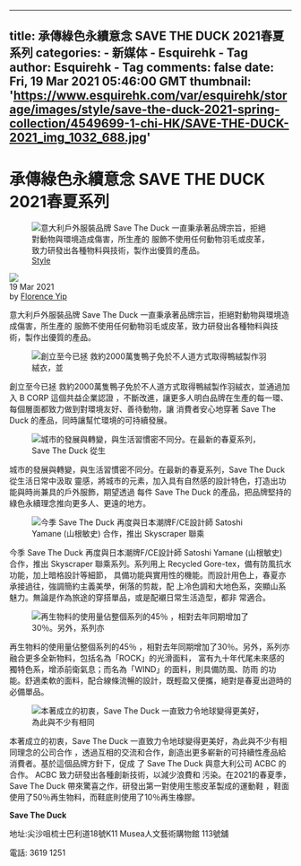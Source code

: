 
---
title: 承傳綠色永續意念 SAVE THE DUCK 2021春夏系列
categories: 
    - 新媒体
    - Esquirehk - Tag
author: Esquirehk - Tag
comments: false
date: Fri, 19 Mar 2021 05:46:00 GMT
thumbnail: 'https://www.esquirehk.com/var/esquirehk/storage/images/style/save-the-duck-2021-spring-collection/4549699-1-chi-HK/SAVE-THE-DUCK-2021_img_1032_688.jpg'
---

<div>   
<div style="display:none;">
<div class="gdct">feature</div>
</div>
<h1 class="CommonTitle">承傳綠色永續意念 SAVE THE DUCK 2021春夏系列 </h1>
<div data-mata-title="1" style="display:none;">承傳綠色永續意念 SAVE THE DUCK 2021春夏系列</div>
<div class="ArticleFeedsPageContainer ArticleFeedsPageContainer--subpage" data-page="1">
<div class="ArticleFeeds-banner">
<figure>
<img class="picturefill-item" sizes="(max-width: 804px) 100vw, 1032px" alt="意大利戶外服裝品牌 Save The Duck 一直秉承著品牌宗旨，拒絕對動物與環境造成傷害，所生產的 服飾不使用任何動物羽毛或皮革，致力研發出各種物料與技術，製作出優質的產品。" title="意大利戶外服裝品牌 Save The Duck 一直秉承著品牌宗旨，拒絕對動物與環境造成傷害，所生產的 服飾不使用任何動物羽毛或皮革，致力研發出各種物料與技術，製作出優質的產品。" src="https://www.esquirehk.com/var/esquirehk/storage/images/style/save-the-duck-2021-spring-collection/4549699-1-chi-HK/SAVE-THE-DUCK-2021_img_1032_688.jpg" referrerpolicy="no-referrer">
<span class="ChannelName"><a href="https://www.esquirehk.com/style">Style</a></span>

</figure>
</div>
<div class="ArticleFeeds-author">
<div class="ArticleFeeds-author-pic AlignMiddleItem"><a href="https://www.esquirehk.com/our-team/(name)/florence%20yip"><img src="https://www.esquirehk.com/var/esquirehk/storage/images/our-team/editor/florence-yip/3329664-1-chi-HK/Florence-Yip_img_60_60.jpg" referrerpolicy="no-referrer"></a></div>
<div class="AlignMiddleItem ArticleFeeds-info">
<time datetime="2021-Mar-19" itemprop="datePublished" content="2021-Mar-19" data-timestamp="1616132760">19 Mar 2021</time>
<div class="ArticleFeeds-author-name" data-author="park">by <a href="https://www.esquirehk.com/our-team/(name)/florence%20yip">Florence Yip</a></div>
</div>
</div>

<p>意大利戶外服裝品牌 Save The Duck 一直秉承著品牌宗旨，拒絕對動物與環境造成傷害，所生產的 服飾不使用任何動物羽毛或皮革，致力研發出各種物料與技術，製作出優質的產品。</p>

</div>

<div class="MobileVisible tpc-mobile-canvas-container">
<div class="tpc-sticky-masthead tpc-banner--sr" data-slot="&#123;"canvas":"tpc-canvas-m","mobileRec":"tpc-mlrec1"&#125;">
<div class="tpc-canvas-wrapper-m tpc-sticky-wrapper">
<div class="tpc _gpt_display tpc-canvas tpcmt" id="tpc-canvas-m"></div>
</div>
</div></div>

<div class="ArticleFeedsPageContainer ArticleFeedsPageContainer--subpage" data-page="2">
<div class="TabletVisible tpc-sticky">
<div class="tpc tpc-billboard _gpt_display tpcmt" id="tpc-billboard1"></div>
</div>
<div class="FigureContainer">
<figure class="AlignCenter ArticleGallery-anchor"><img class="picturefill-item" sizes="(max-width: 804px) 100vw, 1032px" alt="創立至今已拯 救約2000萬隻鴨子免於不人道方式取得鴨絨製作羽絨衣，並" title="創立至今已拯 救約2000萬隻鴨子免於不人道方式取得鴨絨製作羽絨衣，並" data-size="1600x1066" data-caption="<p>創立至今已拯 救約2000萬隻鴨子免於不人道方式取得鴨絨製作羽絨衣，並通過加入 B CORP 這個共益企業認證 ，不斷改進，讓更多人明白品牌在生產的每一環、每個層面都致力做到對環境友好、善待動物，讓 消費者安心地穿著 Save The Duck 的產品，同時讓幫忙環境的可持續發展。</p>" src="https://www.esquirehk.com/var/esquirehk/storage/images/style/save-the-duck-2021-spring-collection/whatsapp-image-2021-03-19-at-1-44-29-pm-1/4549738-1-chi-HK/WhatsApp-Image-2021-03-19-At-1-44-29-PM-1_img_1032_688.jpg" referrerpolicy="no-referrer">
</figure>
</div><p>創立至今已拯 救約2000萬隻鴨子免於不人道方式取得鴨絨製作羽絨衣，並通過加入 B CORP 這個共益企業認證 ，不斷改進，讓更多人明白品牌在生產的每一環、每個層面都致力做到對環境友好、善待動物，讓 消費者安心地穿著 Save The Duck 的產品，同時讓幫忙環境的可持續發展。</p></div>

<div class="tpc-inRead-container tpc-inRead-desktop">
<div class="tpc-inRead _gpt_display tpc" id="tcp-inRead1"></div>
</div>

<div class="ArticleFeedsPageContainer ArticleFeedsPageContainer--subpage has-subpage-banner" data-page="3">
<div class="FigureContainer">
<figure class="AlignCenter ArticleGallery-anchor"><img class="picturefill-item" sizes="(max-width: 804px) 100vw, 1032px" alt="城市的發展與轉變，與生活習慣密不同分。在最新的春夏系列，Save The Duck 從生" title="城市的發展與轉變，與生活習慣密不同分。在最新的春夏系列，Save The Duck 從生" data-size="1066x1600" data-caption="<p>城市的發展與轉變，與生活習慣密不同分。在最新的春夏系列，Save The Duck 從生活日常中汲取 靈感，將城市的元素，加入具有自然感的設計特色，打造出功能與時尚兼具的戶外服飾，期望透過 每件 Save The Duck 的產品，把品牌堅持的綠色永續理念推向更多人、更遠的地方。</p>" src="https://www.esquirehk.com/var/esquirehk/storage/images/style/save-the-duck-2021-spring-collection/whatsapp-image-2021-03-19-at-1-44-29-pm-3/4549748-1-chi-HK/WhatsApp-Image-2021-03-19-At-1-44-29-PM-3_img_1032_688.jpg" referrerpolicy="no-referrer">
</figure>
</div><p>城市的發展與轉變，與生活習慣密不同分。在最新的春夏系列，Save The Duck 從生活日常中汲取 靈感，將城市的元素，加入具有自然感的設計特色，打造出功能與時尚兼具的戶外服飾，期望透過 每件 Save The Duck 的產品，把品牌堅持的綠色永續理念推向更多人、更遠的地方。</p><div class="MobileVisible">
<div class="tpc tpc-billboard _gpt_display tpcmt" id="tpc-mlrec1"></div>
</div>
</div>



<div class="ArticleFeedsPageContainer ArticleFeedsPageContainer--subpage" data-page="4">
<div class="FigureContainer">
<figure class="AlignCenter ArticleGallery-anchor"><img class="picturefill-item" sizes="(max-width: 804px) 100vw, 1032px" alt="今季 Save The Duck 再度與日本潮牌F/CE設計師 Satoshi Yamane (山根敏史) 合作，推出 Skyscraper 聯乘" title="今季 Save The Duck 再度與日本潮牌F/CE設計師 Satoshi Yamane (山根敏史) 合作，推出 Skyscraper 聯乘" data-size="1066x1600" data-caption="<p>今季 Save The Duck 再度與日本潮牌F/CE設計師 Satoshi Yamane (山根敏史) 合作，推出 Skyscraper 聯乘系列。系列用上 Recycled Gore-tex，備有防風抗水功能，加上暗格設計等細節， 具備功能與實用性的機能。而設計用色上，春夏亦承接過往，強調簡約主義美學，俐落的剪裁，配 上冷色調和大地色系，突顯山系魅力。無論是作為旅途的穿搭單品，或是配襯日常生活造型，都非 常適合。</p>" src="https://www.esquirehk.com/var/esquirehk/storage/images/style/save-the-duck-2021-spring-collection/whatsapp-image-2021-03-19-at-1-44-29-pm-5/4549758-1-chi-HK/WhatsApp-Image-2021-03-19-At-1-44-29-PM-5_img_1032_688.jpg" referrerpolicy="no-referrer">
</figure>
</div><p>今季 Save The Duck 再度與日本潮牌F/CE設計師 Satoshi Yamane (山根敏史) 合作，推出 Skyscraper 聯乘系列。系列用上 Recycled Gore-tex，備有防風抗水功能，加上暗格設計等細節， 具備功能與實用性的機能。而設計用色上，春夏亦承接過往，強調簡約主義美學，俐落的剪裁，配 上冷色調和大地色系，突顯山系魅力。無論是作為旅途的穿搭單品，或是配襯日常生活造型，都非 常適合。</p></div>




<div class="ArticleFeedsPageContainer ArticleFeedsPageContainer--subpage" data-page="5">
<div class="FigureContainer">
<figure class="AlignCenter ArticleGallery-anchor"><img class="picturefill-item" sizes="(max-width: 804px) 100vw, 1032px" alt="再生物料的使用量佔整個系列的45％ ，相對去年同期增加了30％。另外，系列亦" title="再生物料的使用量佔整個系列的45％ ，相對去年同期增加了30％。另外，系列亦" data-size="1066x1600" data-caption="<p>再生物料的使用量佔整個系列的45％ ，相對去年同期增加了30％。另外，系列亦融合更多全新物料，包括名為「ROCK」的光滑面料， 富有九十年代尾未來感的獨特色系，增添前衛氣息；而名為「WIND」的面料，則具備防風、防雨 的功能。舒適柔軟的面料，配合線條流暢的設計，既輕盈又便攜，絕對是春夏出遊時的必備單品。</p>" src="https://www.esquirehk.com/var/esquirehk/storage/images/style/save-the-duck-2021-spring-collection/whatsapp-image-2021-03-19-at-1-44-29-pm-4/4549768-1-chi-HK/WhatsApp-Image-2021-03-19-At-1-44-29-PM-4_img_1032_688.jpg" referrerpolicy="no-referrer">
</figure>
</div><p>再生物料的使用量佔整個系列的45％ ，相對去年同期增加了30％。另外，系列亦融合更多全新物料，包括名為「ROCK」的光滑面料， 富有九十年代尾未來感的獨特色系，增添前衛氣息；而名為「WIND」的面料，則具備防風、防雨 的功能。舒適柔軟的面料，配合線條流暢的設計，既輕盈又便攜，絕對是春夏出遊時的必備單品。</p></div>



<div class="ArticleFeedsPageContainer ArticleFeedsPageContainer--subpage" data-page="6">
<div class="FigureContainer">
<figure class="AlignCenter ArticleGallery-anchor"><img class="picturefill-item" sizes="(max-width: 804px) 100vw, 1032px" alt="本著成立的初衷，Save The Duck 一直致力令地球變得更美好，為此與不少有相同" title="本著成立的初衷，Save The Duck 一直致力令地球變得更美好，為此與不少有相同" data-size="1066x1600" data-caption="<p>本著成立的初衷，Save The Duck 一直致力令地球變得更美好，為此與不少有相同理念的公司合作 ，透過互相的交流和合作，創造出更多嶄新的可持續性產品給消費者。基於這個品牌方針下，促成 了 Save The Duck 與意大利公司 ACBC 的合作。 ACBC 致力研發出各種創新技術，以減少浪費和 污染。在2021的春夏季，Save The Duck 帶來驚喜之作，研發出第一對使用生態皮革製成的運動鞋 ，鞋面使用了50％再生物料，而鞋底則使用了10％再生橡膠。</p><p><b>Save The Duck </b></p><p>地址:尖沙咀梳士巴利道18號K11 Musea人文藝術購物館 113號舖</p><p>電話: 3619 1251</p>" src="https://www.esquirehk.com/var/esquirehk/storage/images/style/save-the-duck-2021-spring-collection/whatsapp-image-2021-03-19-at-1-44-29-pm-2/4549778-1-chi-HK/WhatsApp-Image-2021-03-19-At-1-44-29-PM-2_img_1032_688.jpg" referrerpolicy="no-referrer">
</figure>
</div><p>本著成立的初衷，Save The Duck 一直致力令地球變得更美好，為此與不少有相同理念的公司合作 ，透過互相的交流和合作，創造出更多嶄新的可持續性產品給消費者。基於這個品牌方針下，促成 了 Save The Duck 與意大利公司 ACBC 的合作。 ACBC 致力研發出各種創新技術，以減少浪費和 污染。在2021的春夏季，Save The Duck 帶來驚喜之作，研發出第一對使用生態皮革製成的運動鞋 ，鞋面使用了50％再生物料，而鞋底則使用了10％再生橡膠。</p><p><b>Save The Duck </b></p><p>地址:尖沙咀梳士巴利道18號K11 Musea人文藝術購物館 113號舖</p><p>電話: 3619 1251</p></div>




                





 <!-- /var/esquirehk-si-blocks/6/d/0/6d008c1c8bd6e3a2ad85aeec69ebf729.htm -->   
</div>
            